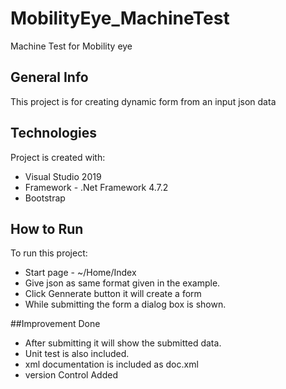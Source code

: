 # MobilityEye_MachineTest
Machine Test for Mobility eye

## General Info
This project is for creating dynamic form from an input json data

## Technologies
Project is created with:
* Visual Studio 2019
* Framework - .Net Framework 4.7.2
* Bootstrap

## How to Run
To run this project:
* Start page - ~/Home/Index
* Give json as same format given in the example.
* Click Gennerate button it will create a form
* While submitting the form a dialog box is shown.

##Improvement Done
* After submitting it will show the submitted data.
* Unit test is also included.
* xml documentation is included as doc.xml
* version Control Added
